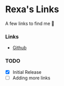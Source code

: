 # Rexa's Links
A few links to find me 👋
### Links
* [Github](https://github.com/r3x4w)
### TODO
- [x] Initial Release
- [ ] Adding more links
